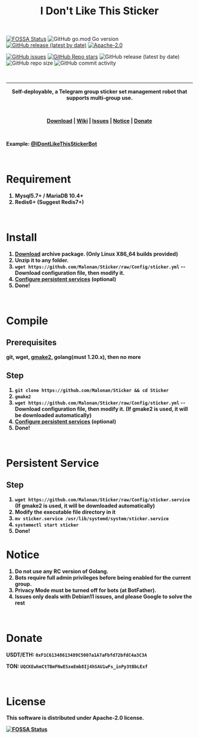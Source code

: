 # <center><strong>I Don't Like This Sticker</strong></center>
 
<br>

[![FOSSA Status](https://app.fossa.com/api/projects/git%2Bgithub.com%2FMalonan%2FSticker.svg?type=small)](https://app.fossa.com/projects/git%2Bgithub.com%2FMalonan%2FSticker?ref=badge_smail)
![GitHub go.mod Go version](https://img.shields.io/github/go-mod/go-version/Malonan/Sticker?label=Go%20Version&style=flat-square)
[![GitHub release (latest by date)](https://img.shields.io/github/v/release/Malonan/Sticker?label=Release%20Version&style=flat-square)](https://github.com/Malonan/Sticker/release)
[![Apache-2.0](https://img.shields.io/github/license/Malonan/Sticker?style=flat-square)](https://github.com/Malonan/Sticker/blob/master/LICENSE)

[![GitHub issues](https://img.shields.io/github/issues/Malonan/Sticker?label=Sticker%20Issues&style=flat-square)](https://github.com/Malonan/Sticker/issues)
[![GitHub Repo stars](https://img.shields.io/github/stars/Malonan/Sticker?label=Stars&style=flat-square)](https://github.com/Malonan/Sticker/stargazers)
![GitHub release (latest by date)](https://img.shields.io/github/downloads/Malonan/Sticker/latest/total?label=Downloads%40Latest&style=flat-square)
![GitHub repo size](https://img.shields.io/github/repo-size/Malonan/Sticker?style=flat-square)
![GitHub commit activity](https://img.shields.io/github/commit-activity/m/Malonan/Sticker?style=flat-square)

<br>

---

<p align="center"><strong>Self-deployable, a Telegram group sticker set management robot that supports multi-group use.<strong></p>


<br>
<p align="center"><a href="https://github.com/Malonan/Sticker/releases">Download</a> | <a href="https://github.com/Malonan/Sticker/tree/master/wiki">Wiki</a> | <a href="https://github.com/Malonan/Sticker/issues">Issues</a> | <a href="#notice">Notice</a> | <a href="#donate">Donate</a> </p>


<br>

Example: <a href="https://t.me/IDontLikeThisStickerBot">@IDontLikeThisStickerBot</a>


<br>

# Requirement

1. Mysql5.7+ / MariaDB 10.4+
2. Redis6+ (Suggest Redis7+)

<br>

# Install

1. [Download](https://github.com/Malonan/Sticker/releases) archive package. (Only Linux X86_64 builds provided)
2. Unzip it to any folder.
3. `wget https://github.com/Malonan/Sticker/raw/Config/sticker.yml` -- Download configuration file, then modify it.
4. [Configure persistent services](#persistent-service) (optional)
5. Done!

<br>

# Compile

## Prerequisites

git, wget, [gmake2](https://github.com/3JoB/gmake2), golang(must 1.20.x), then no more
<br>

## Step
1. `git clone https://github.com/Malonan/Sticker && cd Sticker`
2. `gmake2`
3. `wget https://github.com/Malonan/Sticker/raw/Config/sticker.yml` -- Download configuration file, then modify it. (If gmake2 is used, it will be downloaded automatically)
4. [Configure persistent services](#persistent-service) (optional)
5. Done!

<br>

# Persistent Service
## Step

1. `wget https://github.com/Malonan/Sticker/raw/Config/sticker.service` (If gmake2 is used, it will be downloaded automatically)
2. Modify the executable file directory in it
3. `mv sticker.service /usr/lib/systemd/system/sticker.service`
4. `systemectl start sticker`
5. Done!

# Notice

1. Do not use any RC version of Golang.
2. Bots require full admin privileges before being enabled for the current group.
3. Privacy Mode must be turned off for bots (at BotFather).
4. Issues only deals with Debian11 issues, and please Google to solve the rest


<br>

# Donate

USDT/ETH: `0xF1C61348613489C5007a1A7aFbfd72bfdC4a3C3A`

TON: `UQCKEwhmCtTBmFNwESxeEmb8Ij4hSAU1wFs_inPy3tBbLExf`


<br>

# License
This software is distributed under Apache-2.0 license.

[![FOSSA Status](https://app.fossa.com/api/projects/git%2Bgithub.com%2FMalonan%2FSticker.svg?type=large)](https://app.fossa.com/projects/git%2Bgithub.com%2FMalonan%2FSticker?ref=badge_large)